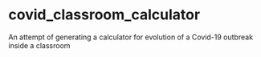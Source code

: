 # covid_classroom_calculator
An attempt of generating a calculator for evolution of a Covid-19 outbreak inside a classroom
